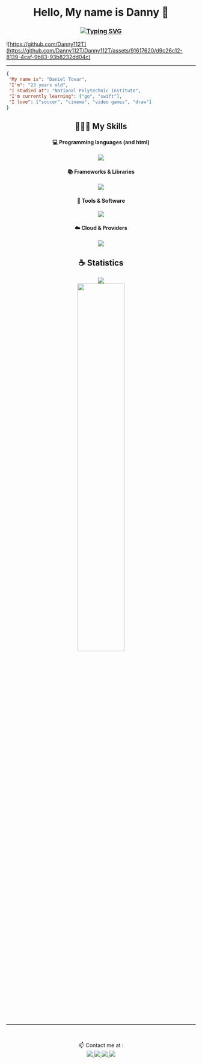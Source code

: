 # <div align="center">Hello, My name is Danny 👋</div>

### <div align="center">[![Typing SVG](https://readme-typing-svg.demolab.com?font=Fira+Code&weight=200&pause=600&color=F56E0F&center=true&vCenter=true&random=true&width=350&height=25&lines=Back-end+Developer;Student;Cartoonist)](https://git.io/typing-svg)</div>

![https://github.com/Danny112T](https://github.com/Danny112T/Danny112T/assets/91617620/d9c26c12-8139-4caf-9b83-93b8232dd04c)

<hr/>

```json
{
 "My name is": "Daniel Tovar",
 "I'm": "23 years old",
 "I studied at": "National Polytechnic Institute",
 "I'm currently learning": ["go", "swift"], 
 "I love": ["soccer", "cinema", "video games", "draw"]
}
```

<h2 align="center">🧑🏻‍💻 My Skills</h2><p align="center">

<h4 align="center">💻 Programming languages (and html)</h4>
<p align="center">
 <img src="https://skillicons.dev/icons?i=bash,go,swift,lua,nix,html,js,php,ts,css,,py,md,r&perline=5"/>
</p>

<h4 align="center">📚 Frameworks & Libraries</h4>
<p align="center">
<img src="https://skillicons.dev/icons?i=laravel,apollo,graphql,nodejs,fastapi,githubactions,tailwind,express,react,pytorch,sklearn,tensorflow&perline=3"/>
</p>

<h4 align="center">🔧 Tools & Software</h4>
<p align="center">
<img src="https://skillicons.dev/icons?i=neovim,vscode,apple,obsidian,bun,github,docker,postman,discord,androidstudio,,,figma,zed&perline=5"/>
</p>

<h4 align="center">☁️ Cloud & Providers</h4>
<p align="center">
<img src="https://skillicons.dev/icons?i=aws,heroku,mongodb,mysql,postgres,sqlite,vercel,redis,supabase&perline=3"/>
</p>

<div align="center">
 <h2 align="center">☕ Statistics</h2>
 <p align="center">
  <img src ="https://github-readme-streak-stats.herokuapp.com?user=sammwyy&theme=react&hide_border=true&background=FFFFFF00">
  <br/>
  <img height="50%" width="auto" src ="https://github-readme-stats.vercel.app/api?username=Danny112T&show_icons=true&count_private=true&theme=react&hide_border=true&hide=issues&bg_color=00000000">
 </p>
</div>
<hr/>

<br />
<div align="center">
 <p>
  📫 Contact me at :
  <br/>
 <a href="https://www.instagram.com/idanny.dev">
  <img src="https://skillicons.dev/icons?i=instagram"/>
 </a>
 <a href="mailto:dtovarp1700@alumno.ipn.mx">
  <img src="https://skillicons.dev/icons?i=gmail"/>
 </a>
 <a href="https://x.com/dantov112">
  <img src="https://skillicons.dev/icons?i=twitter"/>
 </a>
 <a href="https://www.linkedin.com/in/daniel-tovar11/">
  <img src="https://skillicons.dev/icons?i=linkedin"/>
 </a>
 </p>
</div>
